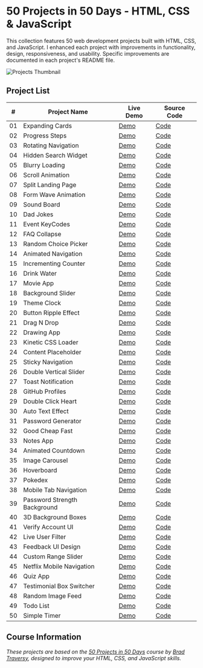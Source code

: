 # 50 Projects in 50 Days - HTML, CSS & JavaScript

This collection features 50 web development projects built with HTML, CSS, and JavaScript. I enhanced each project with improvements in functionality, design, responsiveness, and usability. Specific improvements are documented in each project's README file.

![Projects Thumbnail](https://res.cloudinary.com/dqcv0p9p6/image/upload/v1755782055/photo_2025-06-18_13-05-57_aswiba.jpg)

## Project List

| # | Project Name | Live Demo | Source Code |
|---|--------------|-----------|-------------|
| 01 | Expanding Cards | [Demo](https://codepen.io/MahmoudMa2002/full/wBaerNv) | [Code](https://github.com/MahmoudMa2002/50projects50days/tree/main/Day01_Expanding_Cards) |
| 02 | Progress Steps | [Demo](https://codepen.io/MahmoudMa2002/full/raVwYZZ/) | [Code](https://github.com/MahmoudMa2002/50projects50days/tree/main/Day02_Progress_Steps) |
| 03 | Rotating Navigation | [Demo](https://codepen.io/MahmoudMa2002/full/wBaepwq/) | [Code](https://github.com/MahmoudMa2002/50projects50days/tree/main/Day03_Rotating_Nav_Bar) |
| 04 | Hidden Search Widget | [Demo](https://codepen.io/MahmoudMa2002/full/wBaepar) | [Code](https://github.com/MahmoudMa2002/50projects50days/tree/main/Day04_Hidden_Search) |
| 05 | Blurry Loading | [Demo](https://codepen.io/MahmoudMa2002/full/ogXwRGp) | [Code](https://github.com/MahmoudMa2002/50projects50days/tree/main/Day05_Blurry_Loading) |
| 06 | Scroll Animation | [Demo](https://codepen.io/MahmoudMa2002/full/WbvOdxz) | [Code](https://github.com/MahmoudMa2002/50projects50days/tree/main/Day06_Scroll_Animation) |
| 07 | Split Landing Page | [Demo](https://codepen.io/MahmoudMa2002/full/azOwEVz) | [Code](https://github.com/MahmoudMa2002/50projects50days/tree/main/Day07_Split_Landing_Page) |
| 08 | Form Wave Animation | [Demo](https://codepen.io/MahmoudMa2002/full/azOwEVz) | [Code](https://github.com/MahmoudMa2002/50projects50days/tree/main/Day08_Form_Input_Wave) |
| 09 | Sound Board | [Demo](https://codepen.io/MahmoudMa2002/full/gbpRoVK) | [Code](https://github.com/MahmoudMa2002/50projects50days/tree/main/Day09_Sound_Board) |
| 10 | Dad Jokes | [Demo](https://codepen.io/MahmoudMa2002/full/KwpqQwO/) | [Code](https://github.com/MahmoudMa2002/50projects50days/tree/main/Day10_Joke_Generator) |
| 11 | Event KeyCodes | [Demo](https://codepen.io/MahmoudMa2002/full/RNPgQjY) | [Code](https://github.com/MahmoudMa2002/50projects50days/tree/main/Day11_Event_Key_Codes) |
| 12 | FAQ Collapse | [Demo](https://codepen.io/MahmoudMa2002/full/vEOZdvv/) | [Code](https://github.com/MahmoudMa2002/50projects50days/tree/main/Day12_Faq_collapse) |
| 13 | Random Choice Picker | [Demo](https://codepen.io/MahmoudMa2002/full/gbpRvyN) | [Code](https://github.com/MahmoudMa2002/50projects50days/tree/main/Day13_Random_Choice_Picker) |
| 14 | Animated Navigation | [Demo](https://codepen.io/MahmoudMa2002/full/qEdjoWy) | [Code](https://github.com/MahmoudMa2002/50projects50days/tree/main/Day14_Animated_Nav_Bar) |
| 15 | Incrementing Counter | [Demo](https://codepen.io/MahmoudMa2002/full/dPoRmPw) | [Code](https://github.com/MahmoudMa2002/50projects50days/tree/main/Day15_Social_Stats_Counter) |
| 16 | Drink Water | [Demo](https://codepen.io/MahmoudMa2002/full/JodJLYB) | [Code](https://github.com/MahmoudMa2002/50projects50days/tree/main/Day16_Drink_Water) |
| 17 | Movie App | [Demo](https://codepen.io/MahmoudMa2002/full/gbpRejr) | [Code](https://github.com/MahmoudMa2002/50projects50days/tree/main/Day17_Movie_App) |
| 18 | Background Slider | [Demo](https://codepen.io/MahmoudMa2002/full/MYwoVzG) | [Code](https://github.com/MahmoudMa2002/50projects50days/tree/main/Day18_Background_Slider) |
| 19 | Theme Clock | [Demo](https://codepen.io/MahmoudMa2002/full/NPqgYov) | [Code](https://github.com/MahmoudMa2002/50projects50days/tree/main/Day19_Theme_Clock) |
| 20 | Button Ripple Effect | [Demo](https://codepen.io/MahmoudMa2002/full/YPXQaoy) | [Code](https://github.com/MahmoudMa2002/50projects50days/tree/main/Day20_Button_Ripple) |
| 21 | Drag N Drop | [Demo](https://codepen.io/MahmoudMa2002/full/VYLWxYv) | [Code](https://github.com/MahmoudMa2002/50projects50days/tree/main/Day21_Drag_Drop) |
| 22 | Drawing App | [Demo](https://codepen.io/MahmoudMa2002/full/KwpqRde) | [Code](https://github.com/MahmoudMa2002/50projects50days/tree/main/Day22_Drawing_App) |
| 23 | Kinetic CSS Loader | [Demo](https://codepen.io/MahmoudMa2002/full/vEOZjKX) | [Code](https://github.com/MahmoudMa2002/50projects50days/tree/main/Day23_Kinetic_Loader) |
| 24 | Content Placeholder | [Demo](https://codepen.io/MahmoudMa2002/full/gbpRzLR) | [Code](https://github.com/MahmoudMa2002/50projects50days/tree/main/Day24_Content_Placeholder) |
| 25 | Sticky Navigation | [Demo](https://codepen.io/MahmoudMa2002/full/WbvOJYY) | [Code](https://github.com/MahmoudMa2002/50projects50days/tree/main/Day25_Sticky_Navigation) |
| 26 | Double Vertical Slider | [Demo](https://codepen.io/MahmoudMa2002/full/bNdRMzm) | [Code](https://github.com/MahmoudMa2002/50projects50days/tree/main/Day26_Vertical_Slider) |
| 27 | Toast Notification | [Demo](https://codepen.io/MahmoudMa2002/full/wBaejZE) | [Code](https://github.com/MahmoudMa2002/50projects50days/tree/main/Day27_Toast_Notification) |
| 28 | GitHub Profiles | [Demo](https://codepen.io/MahmoudMa2002/full/dPoReBR) | [Code](https://github.com/MahmoudMa2002/50projects50days/tree/main/Day28_Github_Profiles) |
| 29 | Double Click Heart | [Demo](https://codepen.io/MahmoudMa2002/full/ZYGyRzY) | [Code](https://github.com/MahmoudMa2002/50projects50days/tree/main/Day29_DoubleClick_Effect) |
| 30 | Auto Text Effect | [Demo](https://codepen.io/MahmoudMa2002/full/ByNZVBq) | [Code](https://github.com/MahmoudMa2002/50projects50days/tree/main/Day30_Auto_Text_Effect) |
| 31 | Password Generator | [Demo](https://codepen.io/MahmoudMa2002/full/PwqjBZo) | [Code](https://github.com/MahmoudMa2002/50projects50days/tree/main/Day31_Password_Generator) |
| 32 | Good Cheap Fast | [Demo](https://codepen.io/MahmoudMa2002/full/WbvOKwx) | [Code](https://github.com/MahmoudMa2002/50projects50days/tree/main/Day32_Good_Cheap_Fast) |
| 33 | Notes App | [Demo](https://codepen.io/MahmoudMa2002/full/raVwrLp) | [Code](https://github.com/MahmoudMa2002/50projects50days/tree/main/Day33_Notes_App) |
| 34 | Animated Countdown | [Demo](https://codepen.io/MahmoudMa2002/full/GgJEBNK) | [Code](https://github.com/MahmoudMa2002/50projects50days/tree/main/Day34_Animated_Countdown) |
| 35 | Image Carousel | [Demo](https://codepen.io/MahmoudMa2002/pen/OPVgwWy) | [Code](https://github.com/MahmoudMa2002/50projects50days/tree/main/Day35_Image_Carousel) |
| 36 | Hoverboard | [Demo](https://codepen.io/MahmoudMa2002/full/raVwryJ) | [Code](https://github.com/MahmoudMa2002/50projects50days/tree/main/Day36_Hoverboard) |
| 37 | Pokedex | [Demo](https://codepen.io/MahmoudMa2002/full/zxGzLwa) | [Code](https://github.com/MahmoudMa2002/50projects50days/tree/main/Day37_Pokedex) |
| 38 | Mobile Tab Navigation | [Demo](https://codepen.io/MahmoudMa2002/full/jEPwpLm) | [Code](https://github.com/MahmoudMa2002/50projects50days/tree/main/Day38_Mobile_Navigation) |
| 39 | Password Strength Background | [Demo](https://codepen.io/MahmoudMa2002/full/YPXxBae) | [Code](https://github.com/MahmoudMa2002/50projects50days/tree/main/Day39_Background_Strength) |
| 40 | 3D Background Boxes | [Demo](https://codepen.io/MahmoudMa2002/full/PwqKLLP) | [Code](https://github.com/MahmoudMa2002/50projects50days/tree/main/Day40_3D_Boxes) |
| 41 | Verify Account UI | [Demo](https://codepen.io/MahmoudMa2002/full/bNdoVqN) | [Code](https://github.com/MahmoudMa2002/50projects50days/tree/main/Day41_Verify_Account_UI) |
| 42 | Live User Filter | [Demo](https://codepen.io/MahmoudMa2002/full/ogXGjVV) | [Code](https://github.com/MahmoudMa2002/50projects50days/tree/main/Day42_Live_User_Filter) |
| 43 | Feedback UI Design | [Demo](https://codepen.io/MahmoudMa2002/full/GgJOJOO) | [Code](https://github.com/MahmoudMa2002/50projects50days/tree/main/Day43_Feedback_UI_Design) |
| 44 | Custom Range Slider | [Demo](https://codepen.io/MahmoudMa2002/full/emNeJEr) | [Code](https://github.com/MahmoudMa2002/50projects50days/tree/main/Day44_Custom_Range_Slider) |
| 45 | Netflix Mobile Navigation | [Demo](https://codepen.io/MahmoudMa2002/full/wBayBow) | [Code](https://github.com/MahmoudMa2002/50projects50days/tree/main/Day45_Netflix_Mobile_Navigation) |
| 46 | Quiz App | [Demo](https://codepen.io/MahmoudMa2002/full/raVdyVe) | [Code](https://github.com/MahmoudMa2002/50projects50days/tree/main/Day46_Quiz_App) |
| 47 | Testimonial Box Switcher | [Demo](https://codepen.io/MahmoudMa2002/full/KwpRPQq) | [Code](https://github.com/MahmoudMa2002/50projects50days/tree/main/Day47_Testimonial_Box_Switcher) |
| 48 | Random Image Feed | [Demo](https://codepen.io/MahmoudMa2002/full/RNPQKwV) | [Code](https://github.com/MahmoudMa2002/50projects50days/tree/main/Day48_Random_Image_Feed) |
| 49 | Todo List | [Demo](https://codepen.io/MahmoudMa2002/full/jEPxmYB) | [Code](https://github.com/MahmoudMa2002/50projects50days/tree/main/Day49_Todo_List) |
| 50 | Simple Timer | [Demo](https://codepen.io/MahmoudMa2002/full/WbvJEpW) | [Code](https://github.com/MahmoudMa2002/50projects50days/tree/main/Day50_Simple_Timer) |

## Course Information

*These projects are based on the [50 Projects in 50 Days](https://www.udemy.com/course/50-projects-50-days/) course by [Brad Traversy](https://github.com/bradtraversy), designed to improve your HTML, CSS, and JavaScript skills.*
